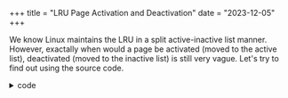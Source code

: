 +++
title = "LRU Page Activation and Deactivation"
date = "2023-12-05"
+++

We know Linux maintains the LRU in a split active-inactive list manner.
However, exactally when would a page be activated (moved to the active list),
deactivated (moved to the inactive list) is still very vague.
Let's try to find out using the source code.

<!-- Conclusion: The activation and deactivation happens  -->

<details><summary>code</summary>

The active and inactive state is indicated by the `active` bit in `page->flags`.
Activation and inactivation cannot escape setting and clearing this bit, via `folio_set_active()` and `folio_clear_active()`.

A quick `rg` finds the following occurances:

| File              | Function                                                     | Purpose                                                      |
| ----------------- | ------------------------------------------------------------ | ------------------------------------------------------------ |
| `mm/migrate.c`    | `folio_migrate_flags()`                                      | Copy the flags and some other ancillary information during migration |
| `mm/slab.h`       | `slab_set_pfmemalloc()`                                      | Using `active` bit as slab internal management flag          |
| `mm/swap.c`       | `folio_activate_fn()`<br/><=`folio_activate`<br/><=`folio_mark_accessed()` | Activate the page (used as an async callback by `folio_activate()`) |
| `mm/swap.c`       | `__lru_cache_activate_folio()`<br /><= `folio_mark_accessed()` | The folio is already batched for activation but is being marked again, so immediate set the active flag. |
| `mm/swap.c`       | `folio_add_lru()`                                            | (Only when MGLRU is enabled)                                 |
| `mm/vmscan.c`     | `shrink_folio_list()`                                        | A page is found (by `folio_check_references()`) to be mapped by multiple PTE during LRU scanning (the `folio_list` passed in are islolated from LRU list for scanning by `isolate_lru_folios()`). |
| `mm/workingset.c` | `workingset_refault()`                                       |                                                              |

The code of interest here is `folio_add_lru()`.
</details>



